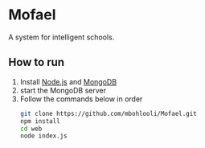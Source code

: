 # Mofael

A system for intelligent schools.

## How to run

1. Install [Node.js](https://nodejs.org/en/) and [MongoDB](https://www.mongodb.com/)
2. start the MongoDB server
3. Follow the commands below in order
   ```bash
   git clone https://github.com/mbohlooli/Mofael.git
   npm install
   cd web
   node index.js
   ```
